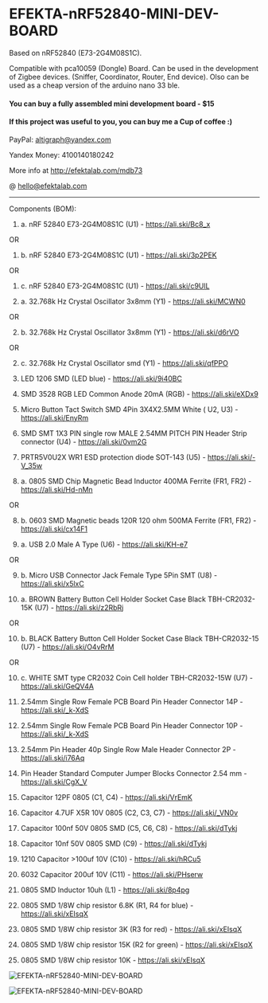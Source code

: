 # EFEKTA-nRF52840-MINI-DEV-BOARD

Based on nRF52840 (E73-2G4M08S1C).

Compatible with pca10059 (Dongle) Board. Can be used in the development of Zigbee devices. (Sniffer, Coordinator, Router, End device). Olso can be used as a cheap version of the arduino nano 33 ble.

#### You can buy a fully assembled mini development board - $15

#### If this project was useful to you, you can buy me a Cup of coffee :)

PayPal: altigraph@yandex.com

Yandex Money: 4100140180242

More info at http://efektalab.com/mdb73

@ hello@efektalab.com


---

Components (BOM):

1. a. nRF 52840 E73-2G4M08S1C (U1) - https://ali.ski/Bc8_x

OR

1. b. nRF 52840 E73-2G4M08S1C (U1) - https://ali.ski/3p2PEK

OR

1. c. nRF 52840 E73-2G4M08S1C (U1) - https://ali.ski/c9UlL

2. a. 32.768k Hz Crystal Oscillator 3x8mm (Y1) - https://ali.ski/MCWN0

OR

2. b. 32.768k Hz Crystal Oscillator 3x8mm (Y1) - https://ali.ski/d6rVO

OR

2. с. 32.768k Hz Crystal Oscillator smd (Y1) - https://ali.ski/qfPPO

3. LED 1206 SMD (LED blue) - https://ali.ski/9i40BC

4. SMD 3528 RGB LED Common Anode 20mA (RGB) - https://ali.ski/eXDx9

5. Micro Button Tact Switch SMD 4Pin 3X4X2.5MM White ( U2, U3) - https://ali.ski/EnyRm

6. SMD SMT 1X3 PIN single row MALE 2.54MM PITCH PIN Header Strip connector (U4) - https://ali.ski/0vm2G

7. PRTR5V0U2X WR1 ESD protection diode SOT-143 (U5) - https://ali.ski/-V_35w

8. a. 0805 SMD Chip Magnetic Bead Inductor 400MA Ferrite (FR1, FR2) -  https://ali.ski/Hd-nMn

OR

8. b. 0603 SMD Magnetic beads 120R 120 ohm 500MA Ferrite (FR1, FR2) -  https://ali.ski/cx14F1

9. a. USB 2.0 Male A Type (U6) - https://ali.ski/KH-e7

OR

9. b. Micro USB Connector Jack Female Type 5Pin SMT (U8) - https://ali.ski/x5lxC

10. a. BROWN Battery Button Cell Holder Socket Case Black TBH-CR2032-15K (U7) - https://ali.ski/z2RbRj

OR

10. b. BLACK Battery Button Cell Holder Socket Case Black TBH-CR2032-15 (U7) - https://ali.ski/O4vRrM

OR 

10. c. WHITE SMT type CR2032 Coin Cell holder TBH-CR2032-15W (U7) - https://ali.ski/GeQV4A

11. 2.54mm Single Row Female PCB Board Pin Header Connector 14P - https://ali.ski/_k-XdS

12. 2.54mm Single Row Female PCB Board Pin Header Connector 10P - https://ali.ski/_k-XdS

13. 2.54mm Pin Header 40p Single Row Male Header Connector 2P - https://ali.ski/i76Aq

14. Pin Header Standard Computer Jumper Blocks Connector 2.54 mm - https://ali.ski/CgX_V

15. Capacitor 12PF 0805 (C1, C4) - https://ali.ski/VrEmK

16. Capacitor 4.7UF X5R 10V 0805 (C2, C3, C7) - https://ali.ski/_VN0v

17. Capacitor 100nf 50V 0805 SMD (C5, C6, C8)  - https://ali.ski/dTykj

18. Capacitor 10nf 50V 0805 SMD (C9)  - https://ali.ski/dTykj

19. 1210 Capacitor >100uf 10V (C10) - https://ali.ski/hRCu5

20. 6032 Capacitor 200uf 10V (C11) - https://ali.ski/PHserw

21. 0805 SMD Inductor 10uh (L1) - https://ali.ski/8p4pg

22. 0805 SMD 1/8W chip resistor 6.8K (R1, R4  for blue) - https://ali.ski/xEIsqX

23. 0805 SMD 1/8W chip resistor 3K (R3  for red) - https://ali.ski/xEIsqX

24. 0805 SMD 1/8W chip resistor 15K (R2  for green) - https://ali.ski/xEIsqX

25. 0805 SMD 1/8W chip resistor 10K - https://ali.ski/xEIsqX



![EFEKTA-nRF52840-MINI-DEV-BOARD](https://github.com/smartboxchannel/EFEKTA-nRF52840-MINI-DEV-BOARD/blob/prototype-test/IMAGES/IMG_01.jpg)

![EFEKTA-nRF52840-MINI-DEV-BOARD](https://github.com/smartboxchannel/EFEKTA-nRF52840-MINI-DEV-BOARD/blob/prototype-test/IMAGES/IMG_02.jpg)
 



 





